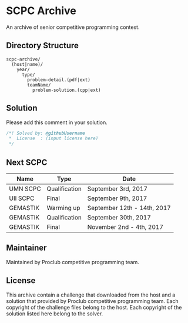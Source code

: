 # SCPC Archive
An archive of senior competitive programming contest.

## Directory Structure
```
scpc-archive/
  (host|name)/
    year/
      type/
        problem-detail.(pdf|ext)
        teamName/
          problem-solution.(cpp|ext)
```

## Solution
Please add this comment in your solution.

```c++
/*! Solved by: @githubUsername
 *  License  : (input license here)
 */
```

## Next SCPC
| Name     | Type          | Date                        |
|----------|---------------|-----------------------------|
| UMN SCPC | Qualification | September 3rd, 2017         |
| UII SCPC | Final         | September 9th, 2017         |
| GEMASTIK | Warming up    | September 12th - 14th, 2017 |
| GEMASTIK | Qualification | September 30th, 2017        |
| GEMASTIK | Final         | November 2nd - 4th, 2017    |

## Maintainer
Maintained by Proclub competitive programming team.

## License
This archive contain a challenge that downloaded from the host and
a solution that provided by Proclub competitive programming team.
Each copyright of the challenge files belong to the host.
Each copyright of the solution listed here belong to the solver.

